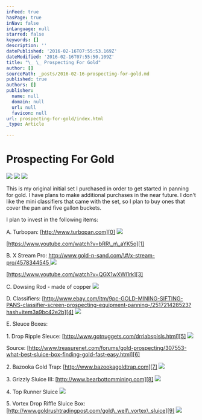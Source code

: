 ```yaml
---
inFeed: true
hasPage: true
inNav: false
inLanguage: null
starred: false
keywords: []
description: ''
datePublished: '2016-02-16T07:55:53.169Z'
dateModified: '2016-02-16T07:55:50.109Z'
title: "\_ \_ Prospecting For Gold"
author: []
sourcePath: _posts/2016-02-16-prospecting-for-gold.md
published: true
authors: []
publisher:
  name: null
  domain: null
  url: null
  favicon: null
url: prospecting-for-gold/index.html
_type: Article

---
```

# Prospecting For Gold
![](https://the-grid-user-content.s3-us-west-2.amazonaws.com/437b2b19-931c-4757-921a-a7331cff24f9.jpg)
![](https://the-grid-user-content.s3-us-west-2.amazonaws.com/122890a9-070f-415d-8847-2b2a7a3d6c43.jpg)
![](https://the-grid-user-content.s3-us-west-2.amazonaws.com/4cce952f-f3b1-4803-8c13-5ab85bd98fb2.jpg)

This is my original initial set I purchased in order to get started in panning for gold. I have plans to make additional purchases in the near future. I don't like the mini classifiers that came with the set, so I plan to buy ones that cover the pan and five gallon buckets.

I plan to invest in the following items:

A. Turbopan: [http://www.turbopan.com][0]
![](https://the-grid-user-content.s3-us-west-2.amazonaws.com/76610d8f-a7cc-4ba4-bd95-1651ee67ae9c.jpg)

[https://www.youtube.com/watch?v=bRR\_n\_aYK5o][1]

B. X Stream Pro: [http://www.gold-n-sand.com/\#/x-stream-pro/4578344545 ][2]
![](https://the-grid-user-content.s3-us-west-2.amazonaws.com/f82c1673-b2eb-4218-ac83-a0cd282889a9.jpg)

[https://www.youtube.com/watch?v=QGX1wXWl1rk][3]

C. Dowsing Rod - made of copper
![](https://the-grid-user-content.s3-us-west-2.amazonaws.com/0cf74a45-7fa9-48e6-9abc-3037b5356a80.jpg)

D. Classifiers: [http://www.ebay.com/itm/9pc-GOLD-MINING-SIFTING-PANS-classifier-screen-prospecting-equipment-panning-/251721428523?hash=item3a9bc42e2b][4]
![](https://the-grid-user-content.s3-us-west-2.amazonaws.com/8df24891-d319-4e29-8495-f1abad66c09b.jpg)

E. Sleuce Boxes: 

1\. Drop Ripple Sleuce: [http://www.gotnuggets.com/drriabsplsls.html][5]
![](https://the-grid-user-content.s3-us-west-2.amazonaws.com/20c8178f-808a-4e6a-9c25-86c899e320a6.jpg)

Source: [http://www.treasurenet.com/forums/gold-prospecting/307553-what-best-sluice-box-finding-gold-fast-easy.html][6]

2\.  Bazooka Gold Trap: [http://www.bazookagoldtrap.com][7]
![](https://the-grid-user-content.s3-us-west-2.amazonaws.com/a02aad4f-dc0a-4d9e-8411-0b987c70f7fa.jpg)

3\. Grizzly Sluice III: [http://www.bearbottommining.com][8]
![](https://the-grid-user-content.s3-us-west-2.amazonaws.com/1a44e1fb-e1e4-4370-b2d0-7b3065101ef2.jpg)

4\. Top Runner Sluice
![](https://the-grid-user-content.s3-us-west-2.amazonaws.com/dfadca6e-8d03-4399-9fe0-8fc989f4f4d4.jpg)

5\. Vortex Drop Riffle Sluice Box:  [http://www.goldrushtradingpost.com/gold\_well\_vortex\_sluice][9]
![](https://the-grid-user-content.s3-us-west-2.amazonaws.com/c926ae53-4c8f-47a5-a3ae-bc9a13e02bfd.jpg)

[0]: http://www.turbopan.com/
[1]: https://www.youtube.com/watch?v=bRR_n_aYK5o
[2]: http://www.gold-n-sand.com/#/x-stream-pro/4578344545
[3]: https://www.youtube.com/watch?v=QGX1wXWl1rk
[4]: http://www.ebay.com/itm/9pc-GOLD-MINING-SIFTING-PANS-classifier-screen-prospecting-equipment-panning-/251721428523?hash=item3a9bc42e2b
[5]: http://www.gotnuggets.com/drriabsplsls.html
[6]: http://www.treasurenet.com/forums/gold-prospecting/307553-what-best-sluice-box-finding-gold-fast-easy.html
[7]: http://www.bazookagoldtrap.com/
[8]: http://www.bearbottommining.com/
[9]: http://www.goldrushtradingpost.com/gold_well_vortex_sluice